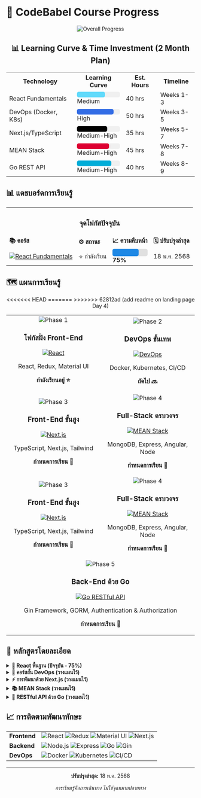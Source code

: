 # 🚀 CodeBabel Course Progress

<div align="center">
  
![Overall Progress](https://img.shields.io/badge/Progress-30%25-1A73E8?style=for-the-badge&width=500)

## 📊 Learning Curve & Time Investment (2 Month Plan)

<table>
  <tr>
    <th>Technology</th>
    <th>Learning Curve</th>
    <th>Est. Hours</th>
    <th>Timeline</th>
  </tr>
  <tr>
    <td>React Fundamentals</td>
    <td>
      <div style="background:#f0f0f0;border-radius:5px;height:15px;width:100%">
        <div style="background:#61DAFB;height:100%;border-radius:5px;width:65%"></div>
      </div>
      <span>Medium</span>
    </td>
    <td>40 hrs</td>
    <td>Weeks 1-3</td>
  </tr>
  <tr>
    <td>DevOps (Docker, K8s)</td>
    <td>
      <div style="background:#f0f0f0;border-radius:5px;height:15px;width:100%">
        <div style="background:#326CE5;height:100%;border-radius:5px;width:85%"></div>
      </div>
      <span>High</span>
    </td>
    <td>50 hrs</td>
    <td>Weeks 3-5</td>
  </tr>
  <tr>
    <td>Next.js/TypeScript</td>
    <td>
      <div style="background:#f0f0f0;border-radius:5px;height:15px;width:100%">
        <div style="background:#000000;height:100%;border-radius:5px;width:70%"></div>
      </div>
      <span>Medium-High</span>
    </td>
    <td>35 hrs</td>
    <td>Weeks 5-7</td>
  </tr>
  <tr>
    <td>MEAN Stack</td>
    <td>
      <div style="background:#f0f0f0;border-radius:5px;height:15px;width:100%">
        <div style="background:#DD0031;height:100%;border-radius:5px;width:75%"></div>
      </div>
      <span>Medium-High</span>
    </td>
    <td>45 hrs</td>
    <td>Weeks 7-8</td>
  </tr>
  <tr>
    <td>Go REST API</td>
    <td>
      <div style="background:#f0f0f0;border-radius:5px;height:15px;width:100%">
        <div style="background:#00ADD8;height:100%;border-radius:5px;width:80%"></div>
      </div>
      <span>Medium-High</span>
    </td>
    <td>40 hrs</td>
    <td>Weeks 8-9</td>
  </tr>
</table>

</div>

## 📊 แดชบอร์ดการเรียนรู้

<table align="center">
  <tr>
    <th colspan="4" align="center"><h3>จุดโฟกัสปัจจุบัน</h3></th>
  </tr>
  <tr>
    <td><strong>📚 คอร์ส</strong></td>
    <td><strong>⚙️ สถานะ</strong></td>
    <td><strong>📈 ความคืบหน้า</strong></td>
    <td><strong>🗓️ ปรับปรุงล่าสุด</strong></td>
  </tr>
  <tr>
    <td>
      <a href="./reactFundCourse/workshop_product/frontend/README.md">
        <img src="https://img.shields.io/badge/React-Fundamentals-61DAFB?style=flat-square&logo=react" alt="React Fundamentals"/>
      </a>
    </td>
    <td>⟢ กำลังเรียน</td>
    <td>
      <div style="background-color:#e0e0e0;border-radius:5px;height:20px;width:100%">
        <div style="background-color:#1E88E5;height:100%;width:75%;border-radius:5px;"></div>
      </div>
      <strong>75%</strong>
    </td>
    <td>18 พ.ค. 2568</td>
  </tr>
</table>

## 🗺️ แผนการเรียนรู้

<div align="center">
    <table width="100%">
        <tr>
            <td width="50%" align="center">
                <img src="https://img.shields.io/badge/Phase-1-success?style=for-the-badge" alt="Phase 1"/>
                <h3>โฟกัสฝั่ง Front-End</h3>
                <a href="./reactFundCourse/workshop_product/frontend/README.md">
                    <img src="https://img.shields.io/badge/React-Fundamentals-61DAFB?style=flat-square&logo=react" alt="React"/>
                </a>
                <p>React, Redux, Material UI</p>
                <p><strong>กำลังเรียนอยู่ ⭐</strong></p>
            </td>
            <td width="50%" align="center">
                <img src="https://img.shields.io/badge/Phase-2-lightgrey?style=for-the-badge" alt="Phase 2"/>
                <h3>DevOps ขั้นเทพ</h3>
                <a href="./devops_course/README.md">
                    <img src="https://img.shields.io/badge/DevOps-Fundamentals-326CE5?style=flat-square&logo=kubernetes" alt="DevOps"/>
                </a>
                <p>Docker, Kubernetes, CI/CD</p>
                <p><strong>ถัดไป 🔜</strong></p>
            </td>
        </tr>
        <tr>
<<<<<<< HEAD
    <td width="50%" align="center">
        <img src="https://img.shields.io/badge/Phase-3-lightgrey?style=for-the-badge" alt="Phase 3"/>
        <h3>Front-End ขั้นสูง</h3>
        <a href="./nextjs_course/README.md">
            <img src="https://img.shields.io/badge/Next.js-Development-000000?style=flat-square&logo=next.js" alt="Next.js"/>
        </a>
        <p>TypeScript, Next.js, Tailwind</p>
        <p><strong>กำหนดการเรียน 📅</strong></p>
    </td>
    <td width="50%" align="center">
        <img src="https://img.shields.io/badge/Phase-4-lightgrey?style=for-the-badge" alt="Phase 4"/>
        <h3>Full-Stack ครบวงจร</h3>
        <a href="./mean_stack/README.md">
            <img src="https://img.shields.io/badge/MEAN-Stack-DD0031?style=flat-square&logo=angular" alt="MEAN Stack"/>
        </a>
        <p>MongoDB, Express, Angular, Node</p>
        <p><strong>กำหนดการเรียน 📅</strong></p>
    </td>
</tr>
=======
            <td width="50%" align="center">
                <img src="https://img.shields.io/badge/Phase-3-lightgrey?style=for-the-badge" alt="Phase 3"/>
                <h3>Front-End ขั้นสูง</h3>
                <a href="./nextjs_course/README.md">
                    <img src="https://img.shields.io/badge/Next.js-Development-000000?style=flat-square&logo=next.js" alt="Next.js"/>
                </a>
                <p>TypeScript, Next.js, Tailwind</p>
                <p><strong>กำหนดการเรียน 📅</strong></p>
            </td>
            <td width="50%" align="center">
                <img src="https://img.shields.io/badge/Phase-4-lightgrey?style=for-the-badge" alt="Phase 4"/>
                <h3>Full-Stack ครบวงจร</h3>
                <a href="./mean_stack/README.md">
                    <img src="https://img.shields.io/badge/MEAN-Stack-DD0031?style=flat-square&logo=angular" alt="MEAN Stack"/>
                </a>
                <p>MongoDB, Express, Angular, Node</p>
                <p><strong>กำหนดการเรียน 📅</strong></p>
            </td>
        </tr>
>>>>>>> 62812ad (add readme on landing page Day 4)
        <tr>
            <td width="100%" align="center" colspan="2">
                <img src="https://img.shields.io/badge/Phase-5-lightgrey?style=for-the-badge" alt="Phase 5"/>
                <h3>Back-End ด้วย Go</h3>
                <a href="./golang_api/README.md">
                    <img src="https://img.shields.io/badge/Go-RESTful_API-00ADD8?style=flat-square&logo=go" alt="Go RESTful API"/>
                </a>
                <p>Gin Framework, GORM, Authentication & Authorization</p>
                <p><strong>กำหนดการเรียน 📅</strong></p>
            </td>
        </tr>
    </table>
</div>

## 📝 หลักสูตรโดยละเอียด

<details>
  <summary><strong>🔄 React พื้นฐาน (ปัจจุบัน - 75%)</strong></summary>
  <br>
  <ul>
    <li>⭐ สถาปัตยกรรมและวงจรชีวิตของคอมโพเนนต์</li>
    <li>⭐ การจัดการสเตทด้วย Redux</li>
    <li>⭐ Material UI สำหรับการออกแบบที่ตอบสนอง</li>
    <li>⭐ React Hooks และ Custom Hooks</li>
    <li>⭐ การเพิ่มประสิทธิภาพการทำงาน</li>
  </ul>
  <p><a href="./reactFundCourse/workshop_product/frontend/README.md">ดูความคืบหน้าโดยละเอียด →</a></p>
</details>

<details>
  <summary><strong>🐳 คอร์สสั้น DevOps (วางแผนไว้)</strong></summary>
  <br>
  <ul>
    <li>📦 การใช้คอนเทนเนอร์ด้วย Docker</li>
    <li>☸️ การจัดการระบบด้วย Kubernetes</li>
    <li>🏗️ Infrastructure as Code ด้วย Terraform</li>
    <li>📊 การตรวจสอบระบบด้วย Datadog</li>
    <li>🔄 การสร้าง CI/CD Pipeline</li>
    <li>🔌 API Gateway ด้วย Kong</li>
    <li>📝 วิธีการทำงานแบบ GitOps</li>
    <li>🧩 สถาปัตยกรรมไมโครเซอร์วิส</li>
  </ul>
  <p><a href="./devops_course/README.md">ดูรายละเอียดคอร์ส →</a></p>
</details>

<details>
  <summary><strong>⚡ การพัฒนาด้วย Next.js (วางแผนไว้)</strong></summary>
  <br>
  <ul>
    <li>📘 การใช้งาน TypeScript</li>
    <li>🔄 Server-Side Rendering และ Static Generation</li>
    <li>🧭 การจัดการเส้นทางขั้นสูง</li>
    <li>🗃️ การจัดการสเตทด้วย Zustand</li>
    <li>💅 การจัดรูปแบบด้วย Tailwind CSS</li>
    <li>📊 การดึงข้อมูลด้วย React Query</li>
    <li>🧩 ไลบรารีคอมโพเนนต์ด้วย Shadcn</li>
  </ul>
  <p><a href="./nextjs_course/README.md">ดูรายละเอียดคอร์ส →</a></p>
</details>

<details>
  <summary><strong>📚 MEAN Stack (วางแผนไว้)</strong></summary>
  <br>
  <ul>
    <li>🗄️ การออกแบบฐานข้อมูล MongoDB</li>
    <li>🌐 RESTful API ด้วย Express.js</li>
    <li>🅰️ Front-end ด้วย Angular 17</li>
    <li>📡 บริการ Backend ด้วย Node.js</li>
    <li>📦 สถาปัตยกรรม Monorepo ด้วย Nx</li>
  </ul>
  <p><a href="./mean_stack/README.md">ดูรายละเอียดคอร์ส →</a></p>
</details>

<details>
  <summary><strong>🐹 RESTful API ด้วย Go (วางแผนไว้)</strong></summary>
  <br>
  <ul>
    <li>🔍 พื้นฐานภาษา Go</li>
    <li>🍸 การพัฒนาเว็บด้วย Gin Framework</li>
    <li>📡 หลักการออกแบบ RESTful API</li>
    <li>🔒 ระบบยืนยันตัวตนและสิทธิ์</li>
    <li>📊 การเชื่อมต่อกับฐานข้อมูลด้วย GORM</li>
    <li>📝 การตรวจสอบข้อมูลในฟอร์ม</li>
    <li>📦 การอัพโหลดไฟล์ผ่านฟอร์ม</li>
    <li>👑 การจัดการสิทธิ์แบบ RBAC</li>
  </ul>
  <p><a href="./golang_api/README.md">ดูรายละเอียดคอร์ส →</a></p>
</details>

## 📈 การติดตามพัฒนาทักษะ

<div align="center">
  <table>
    <tr>
      <td><strong>Frontend</strong></td>
      <td>
        <img src="https://img.shields.io/badge/React-75%25-61DAFB?style=flat-square&logo=react" alt="React"/>
        <img src="https://img.shields.io/badge/Redux-65%25-764ABC?style=flat-square&logo=redux" alt="Redux"/>
        <img src="https://img.shields.io/badge/Material_UI-70%25-0081CB?style=flat-square&logo=material-ui" alt="Material UI"/>
        <img src="https://img.shields.io/badge/Next.js-Planned-000000?style=flat-square&logo=next.js" alt="Next.js"/>
      </td>
    </tr>
    <tr>
      <td><strong>Backend</strong></td>
      <td>
        <img src="https://img.shields.io/badge/Node.js-Planned-339933?style=flat-square&logo=node.js" alt="Node.js"/>
        <img src="https://img.shields.io/badge/Express-Planned-000000?style=flat-square&logo=express" alt="Express"/>
        <img src="https://img.shields.io/badge/Go-Planned-00ADD8?style=flat-square&logo=go" alt="Go"/>
        <img src="https://img.shields.io/badge/Gin-Planned-00ADD8?style=flat-square&logo=go" alt="Gin"/>
      </td>
    </tr>
    <tr>
      <td><strong>DevOps</strong></td>
      <td>
        <img src="https://img.shields.io/badge/Docker-Planned-2496ED?style=flat-square&logo=docker" alt="Docker"/>
        <img src="https://img.shields.io/badge/Kubernetes-Planned-326CE5?style=flat-square&logo=kubernetes" alt="Kubernetes"/>
        <img src="https://img.shields.io/badge/CI/CD-Planned-FC6D26?style=flat-square&logo=gitlab" alt="CI/CD"/>
      </td>
    </tr>
  </table>
</div>

---

<div align="center">
  <p><strong>ปรับปรุงล่าสุด:</strong> 18 พ.ค. 2568</p>
  <p><em>การเรียนรู้คือการเดินทาง ไม่ใช่จุดหมายปลายทาง</em></p>
</div>
